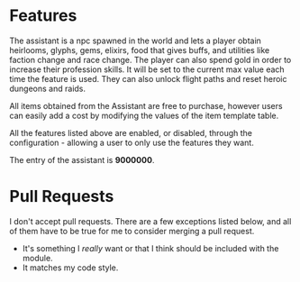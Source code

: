 # Features
The assistant is a npc spawned in the world and lets a player obtain heirlooms, glyphs, gems, elixirs, food that gives buffs, and utilities like faction change and race change. The player can also spend gold in order to increase their profession skills. It will be set to the current max value each time the feature is used. They can also unlock flight paths and reset heroic dungeons and raids.

All items obtained from the Assistant are free to purchase, however users can easily add a cost by modifying the values of the item template table.

All the features listed above are enabled, or disabled, through the configuration - allowing a user to only use the features they want.

The entry of the assistant is **9000000**.

# Pull Requests
I don't accept pull requests. There are a few exceptions listed below, and all of them have to be true for me to consider merging a pull request.
- It's something I *really* want or that I think should be included with the module.
- It matches my code style.

